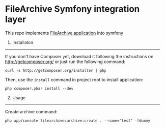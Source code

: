 FileArchive Symfony integration layer
========================

This repo implements [FileArchive application](https://github.com/cocoders/FileArchive) into symfony

1) Installaton
----------------------------------

If you don't have Composer yet, download it following the instructions on
http://getcomposer.org/ or just run the following command:

    curl -s http://getcomposer.org/installer | php

Then, use the `install` command in project root to install application:

    php composer.phar install --dev

2) Usage
----------------------------------

Create archive command:

    php app/console filearchive:archive:create . --name="test" -fdummy
